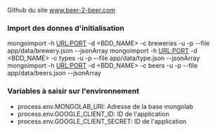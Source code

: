 
Github du site www.beer-2-beer.com

### Import des donnes d'initialisation
mongoimport -h <URL:PORT> -d <BDD_NAME> -c breweries -u <USER> -p <MDP> --file app/data/brewery.json --jsonArray
mongoimport -h <URL:PORT> -d <BDD_NAME>  -c types -u <USER> -p <MDP> --file app/data/type.json --jsonArray
mongoimport -h <URL:PORT> -d <BDD_NAME>  -c beers -u <USER> -p <MDP> --file app/data/beers.json --jsonArray


### Variables à saisir sur l'environnement
- process.env.MONGOLAB_URI: Adresse de la base mongolab
- process.env.GOOGLE_CLIENT_ID: ID de l'application
- process.env.GOOGLE_CLIENT_SECRET: ID de l'application